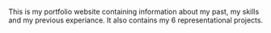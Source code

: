 This is my portfolio website containing information about my past, my skills and my previous experiance. It also contains my 6 representational projects.

